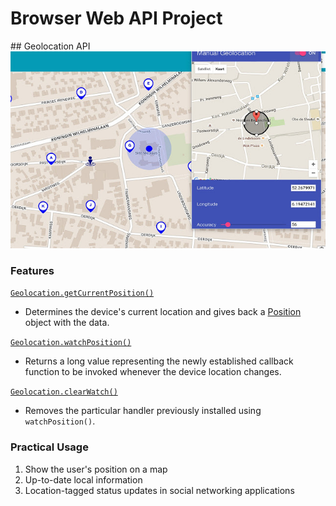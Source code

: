 # Browser Web API Project
</hr>
## Geolocation API


<img src="https://github.com/jayceazua/browser-web-api/blob/master/geolocation.jpg"/>

### Features
[`Geolocation.getCurrentPosition()`](https://developer.mozilla.org/en-US/docs/Web/API/Geolocation/getCurrentPosition)
- Determines the device's current location and gives back a [Position](https://developer.mozilla.org/en-US/docs/Web/API/Position) object with the data.

[`Geolocation.watchPosition()`](https://developer.mozilla.org/en-US/docs/Web/API/Geolocation/watchPosition)
- Returns a long value representing the newly established callback function to be invoked whenever the device location changes.

[`Geolocation.clearWatch()`](https://developer.mozilla.org/en-US/docs/Web/API/Geolocation/clearWatch)
- Removes the particular handler previously installed using `watchPosition()`.

### Practical Usage
1. Show the user's position on a map
2. Up-to-date local information
3. Location-tagged status updates in social networking applications
